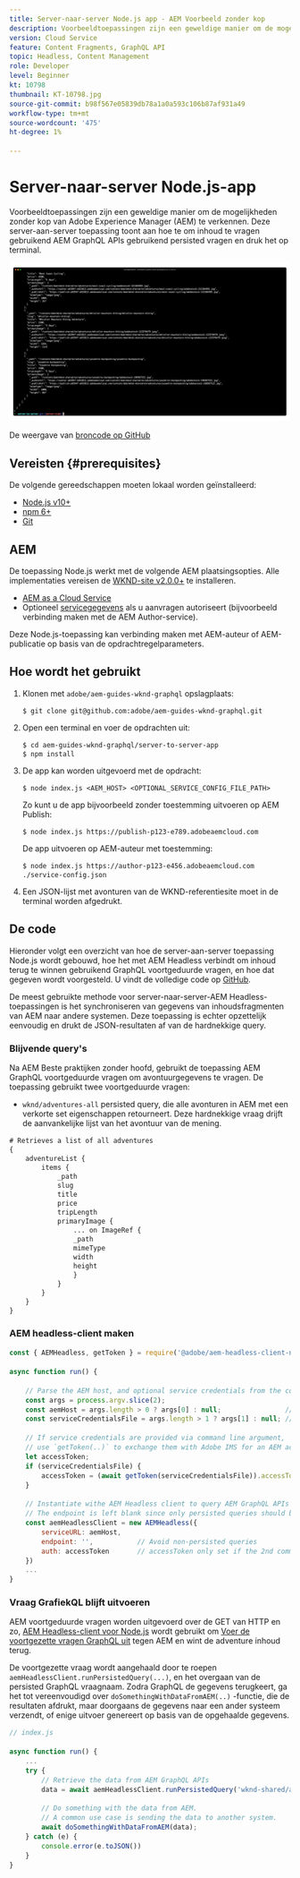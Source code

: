 ```yaml
---
title: Server-naar-server Node.js app - AEM Voorbeeld zonder kop
description: Voorbeeldtoepassingen zijn een geweldige manier om de mogelijkheden zonder kop van Adobe Experience Manager (AEM) te verkennen. Deze server-zijtoepassing Node.js toont aan hoe te om inhoud te vragen gebruikend AEM GraphQL APIs gebruikend persisted query's.
version: Cloud Service
feature: Content Fragments, GraphQL API
topic: Headless, Content Management
role: Developer
level: Beginner
kt: 10798
thumbnail: KT-10798.jpg
source-git-commit: b98f567e05839db78a1a0a593c106b87af931a49
workflow-type: tm+mt
source-wordcount: '475'
ht-degree: 1%

---
```


# Server-naar-server Node.js-app

Voorbeeldtoepassingen zijn een geweldige manier om de mogelijkheden zonder kop van Adobe Experience Manager (AEM) te verkennen. Deze server-aan-server toepassing toont aan hoe te om inhoud te vragen gebruikend AEM GraphQL APIs gebruikend persisted vragen en druk het op terminal.

![Server-naar-server Node.js-app met AEM Headless](./assets/server-to-server-app/server-to-server-app.png)

De weergave van [broncode op GitHub](https://github.com/adobe/aem-guides-wknd-graphql/tree/main/server-to-server-app)

## Vereisten {#prerequisites}

De volgende gereedschappen moeten lokaal worden geïnstalleerd:

+ [Node.js v10+](https://nodejs.org/en/)
+ [npm 6+](https://www.npmjs.com/)
+ [Git](https://git-scm.com/)

## AEM

De toepassing Node.js werkt met de volgende AEM plaatsingsopties. Alle implementaties vereisen de [WKND-site v2.0.0+](https://github.com/adobe/aem-guides-wknd/releases/latest) te installeren.

+ [AEM as a Cloud Service](https://experienceleague.adobe.com/docs/experience-manager-cloud-service/content/implementing/deploying/overview.html)
+ Optioneel [servicegegevens](https://experienceleague.adobe.com/docs/experience-manager-cloud-service/content/implementing/developing/generating-access-tokens-for-server-side-apis.html) als u aanvragen autoriseert (bijvoorbeeld verbinding maken met de AEM Author-service).

Deze Node.js-toepassing kan verbinding maken met AEM-auteur of AEM-publicatie op basis van de opdrachtregelparameters.

## Hoe wordt het gebruikt

1. Klonen met `adobe/aem-guides-wknd-graphql` opslagplaats:

   ```shell
   $ git clone git@github.com:adobe/aem-guides-wknd-graphql.git
   ```

1. Open een terminal en voer de opdrachten uit:

   ```shell
   $ cd aem-guides-wknd-graphql/server-to-server-app
   $ npm install
   ```

1. De app kan worden uitgevoerd met de opdracht:

   ```
   $ node index.js <AEM_HOST> <OPTIONAL_SERVICE_CONFIG_FILE_PATH>
   ```

   Zo kunt u de app bijvoorbeeld zonder toestemming uitvoeren op AEM Publish:

   ```shell
   $ node index.js https://publish-p123-e789.adobeaemcloud.com
   ```

   De app uitvoeren op AEM-auteur met toestemming:

   ```shell
   $ node index.js https://author-p123-e456.adobeaemcloud.com ./service-config.json
   ```

1. Een JSON-lijst met avonturen van de WKND-referentiesite moet in de terminal worden afgedrukt.

## De code

Hieronder volgt een overzicht van hoe de server-aan-server toepassing Node.js wordt gebouwd, hoe het met AEM Headless verbindt om inhoud terug te winnen gebruikend GraphQL voortgeduurde vragen, en hoe dat gegeven wordt voorgesteld. U vindt de volledige code op [GitHub](https://github.com/adobe/aem-guides-wknd-graphql/tree/main/server-to-server-app).

De meest gebruikte methode voor server-naar-server-AEM Headless-toepassingen is het synchroniseren van gegevens van inhoudsfragmenten van AEM naar andere systemen. Deze toepassing is echter opzettelijk eenvoudig en drukt de JSON-resultaten af van de hardnekkige query.

### Blijvende query&#39;s

Na AEM Beste praktijken zonder hoofd, gebruikt de toepassing AEM GraphQL voortgeduurde vragen om avontuurgegevens te vragen. De toepassing gebruikt twee voortgeduurde vragen:

+ `wknd/adventures-all` persisted query, die alle avonturen in AEM met een verkorte set eigenschappen retourneert. Deze hardnekkige vraag drijft de aanvankelijke lijst van het avontuur van de mening.

```
# Retrieves a list of all adventures
{
    adventureList {
        items {
            _path
            slug
            title
            price
            tripLength
            primaryImage {
                ... on ImageRef {
                _path
                mimeType
                width
                height
                }
            }
        }
    }
}
```

### AEM headless-client maken

```javascript
const { AEMHeadless, getToken } = require('@adobe/aem-headless-client-nodejs');

async function run() { 

    // Parse the AEM host, and optional service credentials from the command line arguments
    const args = process.argv.slice(2);
    const aemHost = args.length > 0 ? args[0] : null;                // Example: https://author-p123-e456.adobeaemcloud.com
    const serviceCredentialsFile = args.length > 1 ? args[1] : null; // Example: ./service-config.json

    // If service credentials are provided via command line argument,
    // use `getToken(..)` to exchange them with Adobe IMS for an AEM access token 
    let accessToken;
    if (serviceCredentialsFile) {
        accessToken = (await getToken(serviceCredentialsFile)).accessToken;
    }

    // Instantiate withe AEM Headless client to query AEM GraphQL APIs
    // The endpoint is left blank since only persisted queries should be used to query AEM's GraphQL APIs
    const aemHeadlessClient = new AEMHeadless({
        serviceURL: aemHost,
        endpoint: '',           // Avoid non-persisted queries
        auth: accessToken       // accessToken only set if the 2nd command line parameter is set
    })
    ...
}
```


### Vraag GrafiekQL blijft uitvoeren

AEM voortgeduurde vragen worden uitgevoerd over de GET van HTTP en zo, [AEM Headless-client voor Node.js](https://github.com/adobe/aem-headless-client-nodejs) wordt gebruikt om [Voer de voortgezette vragen GraphQL uit](https://github.com/adobe/aem-headless-client-nodejs#within-asyncawait) tegen AEM en wint de adventure inhoud terug.

De voortgezette vraag wordt aangehaald door te roepen `aemHeadlessClient.runPersistedQuery(...)`, en het overgaan van de persisted GraphQL vraagnaam. Zodra GraphQL de gegevens terugkeert, ga het tot vereenvoudigd over `doSomethingWithDataFromAEM(..)` -functie, die de resultaten afdrukt, maar doorgaans de gegevens naar een ander systeem verzendt, of enige uitvoer genereert op basis van de opgehaalde gegevens.

```js
// index.js

async function run() { 
    ...
    try {
        // Retrieve the data from AEM GraphQL APIs
        data = await aemHeadlessClient.runPersistedQuery('wknd-shared/adventures-all')
        
        // Do something with the data from AEM. 
        // A common use case is sending the data to another system.
        await doSomethingWithDataFromAEM(data);
    } catch (e) {
        console.error(e.toJSON())
    }
}
```
